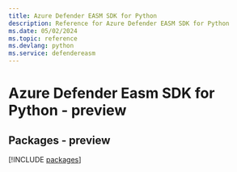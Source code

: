 ```yaml
---
title: Azure Defender EASM SDK for Python
description: Reference for Azure Defender EASM SDK for Python
ms.date: 05/02/2024
ms.topic: reference
ms.devlang: python
ms.service: defendereasm
---
```

# Azure Defender Easm SDK for Python - preview
## Packages - preview
[!INCLUDE [packages](defender-easm-index.md)]